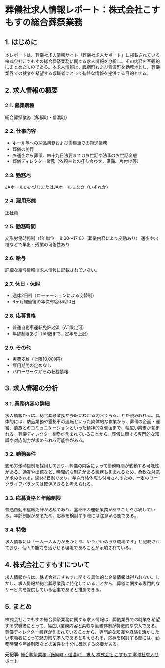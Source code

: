 # 葬儀社求人情報レポート：株式会社こすもすの総合葬祭業務

## 1. はじめに

本レポートは、葬儀社求人情報サイト「葬儀社求人サポート」に掲載されている株式会社こすもすの総合葬祭業務に関する求人情報を分析し、その内容を客観的にまとめたものである。本求人情報は、飯綱町および信濃町を勤務地とし、葬儀業界での就業を希望する求職者にとって有益な情報を提供する目的とする。

## 2. 求人情報の概要

### 2.1. 募集職種

総合葬祭業務（飯綱町・信濃町）

### 2.2. 仕事内容

* ホール等への納品業務および霊柩車での搬送業務
* 葬儀の施行
 * お通夜から葬儀、四十九日法要までのお世話や法事のお世話全般
 * 葬儀ディレクター業務（依頼主との打ち合わせ、準備、片付け等）

### 2.3. 勤務地

JAホールいいづなまたはJAホールしなの（いずれか）

### 2.4. 雇用形態

正社員

### 2.5. 勤務時間

変形労働時間制（1年単位）
8:00～17:00（葬儀内容により変動あり）
通夜や出棺などで早出・残業の可能性あり

### 2.6. 給与

詳細な給与情報は求人情報に記載されていない。

### 2.7. 休日・休暇

* 週休2日制（ローテーションによる交替制）
* 6ヶ月経過後の年次有給休暇10日

### 2.8. 応募資格

* 普通自動車運転免許必須（AT限定可）
* 年齢制限あり（59歳まで、定年を上限）

### 2.9. その他

* 実費支給（上限10,000円）
* 雇用期間の定めなし
* ハローワークからの転載情報

## 3. 求人情報の分析

### 3.1. 業務内容の詳細

求人情報からは、総合葬祭業務が多岐にわたる内容であることが読み取れる。具体的には、納品業務や霊柩車の運転といった肉体的な作業から、葬儀の企画・運営、遺族とのコミュニケーションといった精神的な側面まで、幅広い業務が含まれる。葬儀ディレクター業務が含まれていることから、葬儀に関する専門的な知識や対応能力が求められる可能性がある。

### 3.2. 勤務条件

変形労働時間制を採用しており、葬儀の内容によって勤務時間が変動する可能性がある。通夜や出棺など、時間的な制約がある業務も含まれるため、柔軟な対応が求められる。週休2日制であり、年次有給休暇も付与されるため、一定のワークライフバランスは確保できると考えられる。

### 3.3. 応募資格と年齢制限

普通自動車運転免許が必須であり、霊柩車の運転業務があることを示唆している。年齢制限があるため、応募を検討する際には注意が必要である。

### 3.4. 特徴

求人情報には「一人一人の力が生かせる、やりがいのある職場です」と記載されており、個人の能力を活かせる環境であることが示唆されている。

## 4. 株式会社こすもすについて

求人情報からは、株式会社こすもすに関する具体的な企業情報は得られない。しかし、求人情報が総合葬祭業務に特化していることから、葬儀に関する専門的なサービスを提供している企業であると推測できる。

## 5. まとめ

株式会社こすもすの総合葬祭業務に関する求人情報は、葬儀業界での就業を希望する求職者にとって、幅広い業務内容と柔軟な勤務体制が特徴的な求人である。葬儀ディレクター業務が含まれていることから、専門的な知識や経験を活かしたい求職者にとって魅力的な求人であると考えられる。応募を検討する際には、勤務時間や年齢制限などの条件を十分に確認する必要がある。



**元記事:** [総合葬祭業務（飯綱町・信濃町） 求人 株式会社 こすもす 葬儀社求人サポート](https://www.sougiworker.com/sp/data.html?i=145681)